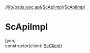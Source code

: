 //[lib](../../../index.md)/[ostis.jesc.api](../index.md)/[ScApiImpl](index.md)/[ScApiImpl](-sc-api-impl.md)

# ScApiImpl

[jvm]\
constructor(client: [ScClient](../../ostis.jesc.client/-sc-client/index.md))
